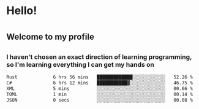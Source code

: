 
<h1>Hello!<h1>
<h2>Welcome to my profile<h2>
<h3>I haven't chosen an exact direction of learning programming, so I'm learning everything I can get my hands on</h3>

<!--START_SECTION:waka-->

```txt
Rust             6 hrs 56 mins   █████████████░░░░░░░░░░░░   52.26 %
C#               6 hrs 12 mins   ███████████▓░░░░░░░░░░░░░   46.75 %
XML              5 mins          ░░░░░░░░░░░░░░░░░░░░░░░░░   00.66 %
TOML             1 min           ░░░░░░░░░░░░░░░░░░░░░░░░░   00.14 %
JSON             0 secs          ░░░░░░░░░░░░░░░░░░░░░░░░░   00.08 %
```

<!--END_SECTION:waka-->
